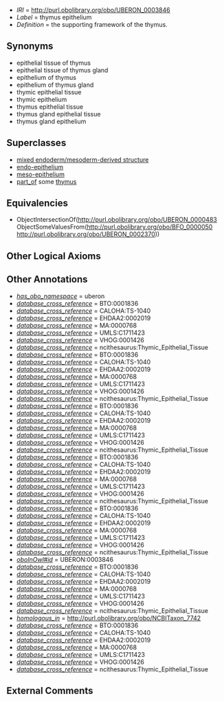  * *IRI* = http://purl.obolibrary.org/obo/UBERON_0003846
 * *Label* = thymus epithelium
 * *Definition* = the supporting framework of the thymus.

## Synonyms

 * epithelial tissue of thymus
 * epithelial tissue of thymus gland
 * epithelium of thymus
 * epithelium of thymus gland
 * thymic epithelial tissue
 * thymic epithelium
 * thymus epithelial tissue
 * thymus gland epithelial tissue
 * thymus gland epithelium

## Superclasses

 * [mixed endoderm/mesoderm-derived structure](../../UBERON/77/UBERON_0000077.md)
 * [endo-epithelium](../../UBERON/11/UBERON_0005911.md)
 * [meso-epithelium](../../UBERON/75/UBERON_0012275.md)
 * [part_of](../../BFO/50/BFO_0000050.md) some [thymus](../../UBERON/70/UBERON_0002370.md)

## Equivalencies

 * ObjectIntersectionOf(<http://purl.obolibrary.org/obo/UBERON_0000483> ObjectSomeValuesFrom(<http://purl.obolibrary.org/obo/BFO_0000050> <http://purl.obolibrary.org/obo/UBERON_0002370>))

## Other Logical Axioms


## Other Annotations

 * *[has_obo_namespace](../../ce/oboInOwl#hasOBONamespace.md)* = uberon
 * *[database_cross_reference](../../ef/oboInOwl#hasDbXref.md)* = BTO:0001836
 * *[database_cross_reference](../../ef/oboInOwl#hasDbXref.md)* = CALOHA:TS-1040
 * *[database_cross_reference](../../ef/oboInOwl#hasDbXref.md)* = EHDAA2:0002019
 * *[database_cross_reference](../../ef/oboInOwl#hasDbXref.md)* = MA:0000768
 * *[database_cross_reference](../../ef/oboInOwl#hasDbXref.md)* = UMLS:C1711423
 * *[database_cross_reference](../../ef/oboInOwl#hasDbXref.md)* = VHOG:0001426
 * *[database_cross_reference](../../ef/oboInOwl#hasDbXref.md)* = ncithesaurus:Thymic_Epithelial_Tissue
 * *[database_cross_reference](../../ef/oboInOwl#hasDbXref.md)* = BTO:0001836
 * *[database_cross_reference](../../ef/oboInOwl#hasDbXref.md)* = CALOHA:TS-1040
 * *[database_cross_reference](../../ef/oboInOwl#hasDbXref.md)* = EHDAA2:0002019
 * *[database_cross_reference](../../ef/oboInOwl#hasDbXref.md)* = MA:0000768
 * *[database_cross_reference](../../ef/oboInOwl#hasDbXref.md)* = UMLS:C1711423
 * *[database_cross_reference](../../ef/oboInOwl#hasDbXref.md)* = VHOG:0001426
 * *[database_cross_reference](../../ef/oboInOwl#hasDbXref.md)* = ncithesaurus:Thymic_Epithelial_Tissue
 * *[database_cross_reference](../../ef/oboInOwl#hasDbXref.md)* = BTO:0001836
 * *[database_cross_reference](../../ef/oboInOwl#hasDbXref.md)* = CALOHA:TS-1040
 * *[database_cross_reference](../../ef/oboInOwl#hasDbXref.md)* = EHDAA2:0002019
 * *[database_cross_reference](../../ef/oboInOwl#hasDbXref.md)* = MA:0000768
 * *[database_cross_reference](../../ef/oboInOwl#hasDbXref.md)* = UMLS:C1711423
 * *[database_cross_reference](../../ef/oboInOwl#hasDbXref.md)* = VHOG:0001426
 * *[database_cross_reference](../../ef/oboInOwl#hasDbXref.md)* = ncithesaurus:Thymic_Epithelial_Tissue
 * *[database_cross_reference](../../ef/oboInOwl#hasDbXref.md)* = BTO:0001836
 * *[database_cross_reference](../../ef/oboInOwl#hasDbXref.md)* = CALOHA:TS-1040
 * *[database_cross_reference](../../ef/oboInOwl#hasDbXref.md)* = EHDAA2:0002019
 * *[database_cross_reference](../../ef/oboInOwl#hasDbXref.md)* = MA:0000768
 * *[database_cross_reference](../../ef/oboInOwl#hasDbXref.md)* = UMLS:C1711423
 * *[database_cross_reference](../../ef/oboInOwl#hasDbXref.md)* = VHOG:0001426
 * *[database_cross_reference](../../ef/oboInOwl#hasDbXref.md)* = ncithesaurus:Thymic_Epithelial_Tissue
 * *[database_cross_reference](../../ef/oboInOwl#hasDbXref.md)* = BTO:0001836
 * *[database_cross_reference](../../ef/oboInOwl#hasDbXref.md)* = CALOHA:TS-1040
 * *[database_cross_reference](../../ef/oboInOwl#hasDbXref.md)* = EHDAA2:0002019
 * *[database_cross_reference](../../ef/oboInOwl#hasDbXref.md)* = MA:0000768
 * *[database_cross_reference](../../ef/oboInOwl#hasDbXref.md)* = UMLS:C1711423
 * *[database_cross_reference](../../ef/oboInOwl#hasDbXref.md)* = VHOG:0001426
 * *[database_cross_reference](../../ef/oboInOwl#hasDbXref.md)* = ncithesaurus:Thymic_Epithelial_Tissue
 * *[oboInOwl#id](../../id/oboInOwl#id.md)* = UBERON:0003846
 * *[database_cross_reference](../../ef/oboInOwl#hasDbXref.md)* = BTO:0001836
 * *[database_cross_reference](../../ef/oboInOwl#hasDbXref.md)* = CALOHA:TS-1040
 * *[database_cross_reference](../../ef/oboInOwl#hasDbXref.md)* = EHDAA2:0002019
 * *[database_cross_reference](../../ef/oboInOwl#hasDbXref.md)* = MA:0000768
 * *[database_cross_reference](../../ef/oboInOwl#hasDbXref.md)* = UMLS:C1711423
 * *[database_cross_reference](../../ef/oboInOwl#hasDbXref.md)* = VHOG:0001426
 * *[database_cross_reference](../../ef/oboInOwl#hasDbXref.md)* = ncithesaurus:Thymic_Epithelial_Tissue
 * *[homologous_in](../../core#homologous/in/core#homologous_in.md)* = http://purl.obolibrary.org/obo/NCBITaxon_7742
 * *[database_cross_reference](../../ef/oboInOwl#hasDbXref.md)* = BTO:0001836
 * *[database_cross_reference](../../ef/oboInOwl#hasDbXref.md)* = CALOHA:TS-1040
 * *[database_cross_reference](../../ef/oboInOwl#hasDbXref.md)* = EHDAA2:0002019
 * *[database_cross_reference](../../ef/oboInOwl#hasDbXref.md)* = MA:0000768
 * *[database_cross_reference](../../ef/oboInOwl#hasDbXref.md)* = UMLS:C1711423
 * *[database_cross_reference](../../ef/oboInOwl#hasDbXref.md)* = VHOG:0001426
 * *[database_cross_reference](../../ef/oboInOwl#hasDbXref.md)* = ncithesaurus:Thymic_Epithelial_Tissue

## External Comments

